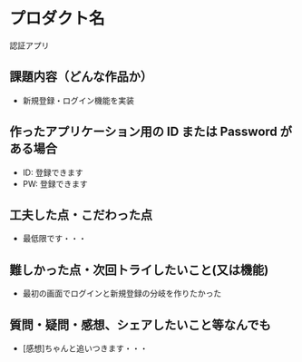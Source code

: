 # プロダクト名

認証アプリ

## 課題内容（どんな作品か）

- 新規登録・ログイン機能を実装

## 作ったアプリケーション用の ID または Password がある場合

- ID: 登録できます
- PW: 登録できます

## 工夫した点・こだわった点

- 最低限です・・・
  
## 難しかった点・次回トライしたいこと(又は機能)

- 最初の画面でログインと新規登録の分岐を作りたかった

## 質問・疑問・感想、シェアしたいこと等なんでも

- [感想]ちゃんと追いつきます・・・
